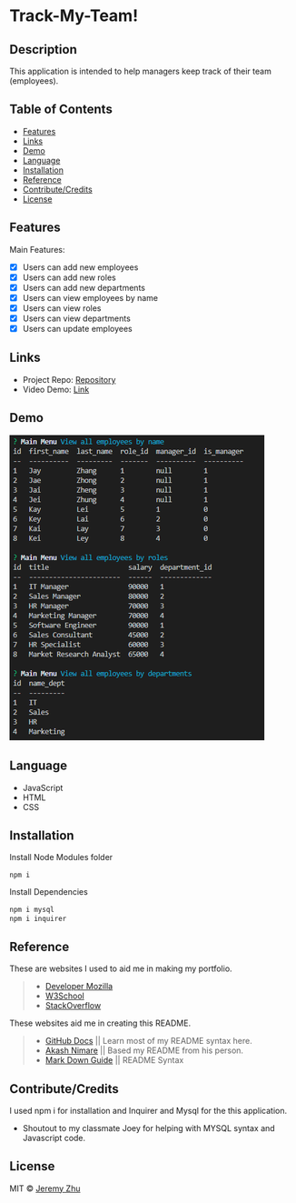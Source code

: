 # Track-My-Team!

## Description

This application is intended to help managers keep track of their team (employees).

## Table of Contents

* [Features](#Features)
* [Links](#Links)
* [Demo](#Demo)
* [Language](#Language)
* [Installation](#Installation)
* [Reference](#Reference)
* [Contribute/Credits](#Contribute/Credits)
* [License](#License)

## Features
Main Features: 
- [x] Users can add new employees
- [x] Users can add new roles
- [x] Users can add new departments
- [x] Users can view employees by name
- [x] Users can view roles
- [x] Users can view departments
- [x] Users can update employees

## Links

* Project Repo: [Repository](https://github.com/jeishu/track-my-team)
* Video Demo: [Link](https://drive.google.com/file/d/118iDDsOkW16nNrlX02p-yEHUaN6oYMQI/view)

## Demo

![demo](./assets/demo-pic.png)

## Language

* JavaScript
* HTML
* CSS

## Installation

Install Node Modules folder
```
npm i
```

Install Dependencies
```
npm i mysql
npm i inquirer
```

## Reference

These are websites I used to aid me in making my portfolio.

> - [Developer Mozilla](https://developer.mozilla.org/en-US/)
> - [W3School](https://www.w3schools.com/) 
> - [StackOverflow](https://www.stackoverflow.com/) 

These websites aid me in creating this README.

> - [GitHub Docs](https://docs.github.com/en/free-pro-team@latest/github/writing-on-github/basic-writing-and-formatting-syntax) || Learn most of my README syntax here.
> - [Akash Nimare](https://medium.com/@meakaakka/a-beginners-guide-to-writing-a-kickass-readme-7ac01da88ab3) || Based my README from his person.
> - [Mark Down Guide](https://www.markdownguide.org/cheat-sheet/) || README Syntax

## Contribute/Credits

I used npm i for installation and Inquirer and Mysql for the this application.
- Shoutout to my classmate Joey for helping with MYSQL syntax and Javascript code.

## License

MIT © [Jeremy Zhu](https://github.com/jeishu)
